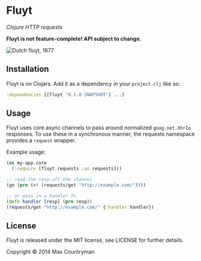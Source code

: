 # Fluyt

*Clojure HTTP requests*

**Fluyt is not feature-complete! API subject to change.**

![Dutch fluyt, 1677](https://upload.wikimedia.org/wikipedia/commons/c/c7/Wenceslas_Hollar_-_A_Flute_%28State_2%29.jpg)

## Installation
Fluyt is on Clojars. Add it as a dependency in your `project.clj` like so:

```clojure
:dependencies [[fluyt "0.1.0-SNAPSHOT"] ...]
```

## Usage
Fluyt uses core.async channels to pass around normalized `goog.net.XhrIo`
responses. To use these in a synchronous manner, the requests namespace
provides a `request` wrapper.

Example usage:

```clojure
(ns my-app.core
  (:require [fluyt.requests :as requests]))

;; read the resp off the channel
(go (prn (<! (requests/get "http://example.com/"))))

;; or pass in a handler fn
(defn handler [resp] (prn resp))
(requests/get "http://example.com/" {:handler handler})
```

## License
Fluyt is released under the MIT license, see LICENSE for further details.

Copyright © 2014 Max Countryman
